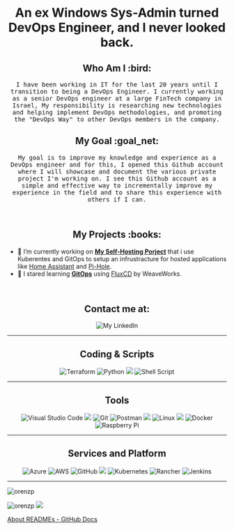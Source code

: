 <h1 align="center">An ex Windows Sys-Admin turned DevOps Engineer, and I never looked back.</h1>

<h2 align="center"> Who Am I :bird: </h2>
<p align="center">
     <samp> I have been working in IT for the last 20 years until I transition to being a DevOps Engineer. I currently working as a senior DevOps engineer at a large FinTech company in Israel, My responsibility is researching new technologies and helping implement DevOps methodologies, and promoting the "DevOps Way" to other DevOps members in the company.</samp>
</p>
<h2 align="center"> My Goal :goal_net: </h2>
<p align="center">
     <samp> My goal is to improve my knowledge and experience as a DevOps engineer and for this, I opened this Github account where I will showcase and document the various private project I'm working on. I see this Github account as a simple and effective way to incrementally improve my experience in the field and to share this experience with others if I can.</samp>
</p>

<br>

<h2 align="center"> My Projects :books: </h2>

- 🔭 I’m currently working on [**My Self-Hosting Porject**](https://github.com/users/orenzp/projects/1) that i use Kuberentes and GitOps to setup an infrustracture for hosted applications like [Home Assistant](https://www.home-assistant.io/) and [Pi-Hole](https://pi-hole.net/).
- 🌱 I stared learning [**GitOps**](https://github.com/orenzp/gitops) using [FluxCD](https://github.com/fluxcd) by WeaveWorks.

</br>

<h2 align="center"> Contact me at: </h2> 
<p align="center" href="https://linkedin.com/in/orenzipori" target="blank"><img alt="My LinkedIn" src="https://img.shields.io/badge/linkedin-%230077B5.svg?style=for-the-badge&logo=linkedin&logoColor=white"> </p>

<hr>

<p align="center"><h2 align="center">Coding & Scripts</h2>
<p align="center"><img alt="Terraform" src="https://img.shields.io/badge/terraform-%235835CC.svg?style=for-the-badge&logo=terraform&logoColor=white"/> <img alt="Python" src="https://img.shields.io/badge/python-%2314354C.svg?style=for-the-badge&logo=python&logoColor=white"/> <img src="https://img.shields.io/badge/Markdown-000000?style=for-the-badge&logo=markdown&logoColor=white"/> <img alt="Shell Script" src="https://img.shields.io/badge/shell_script-%23121011.svg?style=for-the-badge&logo=gnu-bash&logoColor=white"/>

<hr>

<p align="center"><h2 align="center">Tools</h2>
<p align="center"> <img alt="Visual Studio Code" src="https://img.shields.io/badge/VisualStudioCode-0078d7.svg?style=for-the-badge&logo=visual-studio-code&logoColor=white"/> <img src="https://img.shields.io/badge/GitKraken-179287?style=for-the-badge&logo=GitKraken&logoColor=white" /> <img alt="Git" src="https://img.shields.io/badge/git-%23F05033.svg?style=for-the-badge&logo=git&logoColor=white"/> <img alt="Postman" src="https://img.shields.io/badge/Postman-FF6C37?style=for-the-badge&logo=postman&logoColor=red" /> <img src="https://img.shields.io/badge/VIM-%2311AB00.svg?&style=for-the-badge&logo=vim&logoColor=white"/> <img alt="Linux" src="https://img.shields.io/badge/Linux-FCC624?style=for-the-badge&logo=linux&logoColor=black"> <img src="https://img.shields.io/badge/podman-%230077B5.svg?style=for-the-badge&logo=podman&logoColor=white"> <img alt="Docker" src="https://img.shields.io/badge/docker-%230db7ed.svg?style=for-the-badge&logo=docker&logoColor=white"/> <img alt="Raspberry Pi" src="https://img.shields.io/badge/-RaspberryPi-C51A4A?style=for-the-badge&logo=Raspberry-Pi"/>

<hr>

<p align="center"><h2 align="center"> Services and Platform</h2>
<p align="center"> <img alt="Azure" src="https://img.shields.io/badge/microsoft%20azure-0089D6?style=for-the-badge&logo=microsoft-azure&logoColor=white"/> 
<img alt="AWS" src="https://img.shields.io/badge/Amazon AWS-{232F3E}?style=for-the-badge&logo=amazonaws&logoColor=white"/> <img alt="GitHub" src="https://img.shields.io/badge/github-%23121011.svg?style=for-the-badge&logo=github&logoColor=white"/> <img src="https://img.shields.io/badge/GitHub_Actions-2088FF?style=for-the-badge&logo=github-actions&logoColor=white"/> <img alt="Kubernetes" src="https://img.shields.io/badge/kubernetes-%23326ce5.svg?style=for-the-badge&logo=kubernetes&logoColor=white"/> <img alt="Rancher" src="https://img.shields.io/badge/rancher-%230075A8.svg?style=for-the-badge&logo=rancher&logoColor=white"/> <img alt="Jenkins" src="https://img.shields.io/badge/jenkins-%232C5263.svg?style=for-the-badge&logo=jenkins&logoColor=white"/>

</p>
<hr>

<p> <img align="center" src="https://github-readme-stats.vercel.app/api?username=orenzp&show_icons=true&locale=en" alt="orenzp"/>

<p> <img src="https://komarev.com/ghpvc/?username=orenzp&label=Profile%20views&color=0e75b6&style=flat" alt="orenzp" /> <img src="https://img.shields.io/badge/Made%20with-Markdown-1f425f.svg" /> </p>

<!--
**orenzp/orenzp** is a ✨ _special_ ✨ repository because its `README.md` (this file) appears on your GitHub profile.

https://www.youtube.com/watch?v=n6d4KHSKqGk&t=0s
https://simpleicons.org/
https://github.com/badges/shields
https://shields.io/
https://github.com/abhisheknaiidu/awesome-github-profile-readme
https://github.com/Ileriayo/markdown-badges
https://github.com/marketplace/actions/github-activity-readme



Here are some ideas to get you started:

- 🔭 I’m currently working on ...
- 🌱 I’m currently learning ...
- 👯 I’m looking to collaborate on ...
- 🤔 I’m looking for help with ...
- 💬 Ask me about ...
- 📫 How to reach me: ...
- ⚡ Fun fact: ...
-->

[About READMEs - GitHub Docs](https://docs.github.com/en/github/creating-cloning-and-archiving-repositories/creating-a-repository-on-github/about-readmes)

